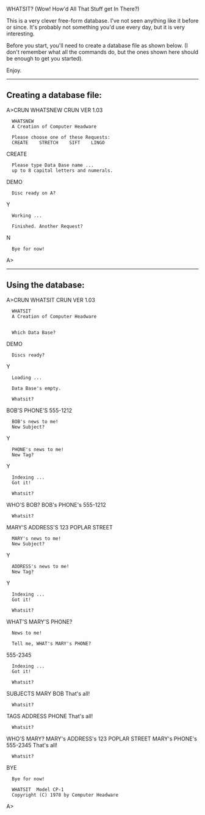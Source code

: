 WHATSIT? (Wow! How'd All That Stuff get In There?)

This is a very clever free-form database.  I've not seen anything like it
before or since.  It's probably not something you'd use every day, but it
is very interesting.

Before you start, you'll need to create a database file as shown below.
(I don't remember what all the commands do, but the ones shown here should
be enough to get you started).

Enjoy.

-------------------------
Creating a database file:
-------------------------

A>CRUN WHATSNEW
CRUN VER 1.03

      WHATSNEW
      A Creation of Computer Headware

      Please choose one of these Requests:
      CREATE    STRETCH    SIFT    LINGO
CREATE

      Please type Data Base name ...
      up to 8 capital letters and numerals.
 DEMO

      Disc ready on A?
 Y

      Working ...

      Finished. Another Request?
 N
  
      Bye for now!

A>

-------------------
Using the database:
-------------------

A>CRUN WHATSIT
CRUN VER 1.03



      WHATSIT
      A Creation of Computer Headware


      Which Data Base?
 DEMO

      Discs ready?
 Y

      Loading ...

      Data Base's empty.

      Whatsit?
 BOB'S PHONE'S 555-1212

      BOB's news to me!
      New Subject?
 Y

      PHONE's news to me!
      New Tag?
 Y

      Indexing ...
      Got it!

      Whatsit?
 WHO'S BOB?
      BOB's PHONE's 555-1212

      Whatsit?
 MARY'S ADDRESS'S 123 POPLAR STREET

      MARY's news to me!
      New Subject?
 Y    
 
      ADDRESS's news to me!
      New Tag?
 Y    
 
      Indexing ...
      Got it!
      
      Whatsit?
 WHAT'S MARY'S PHONE?

      News to me!

      Tell me, WHAT's MARY's PHONE?
 555-2345

      Indexing ...
      Got it!

      Whatsit?
 SUBJECTS
      MARY
      BOB
      That's all!

      Whatsit?
 TAGS
      ADDRESS
      PHONE
      That's all!

      Whatsit?
 WHO'S MARY?
      MARY's ADDRESS's 123 POPLAR STREET
      MARY's PHONE's 555-2345
      That's all!

      Whatsit?
 BYE

      Bye for now!

      WHATSIT  Model CP-1
      Copyright (C) 1978 by Computer Headware

A>
